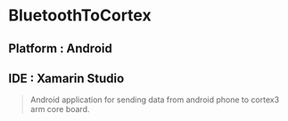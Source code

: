 # BluetoothToCortex
## Platform : Android
## IDE : Xamarin Studio
> Android application for sending data from android phone to cortex3 arm core board.
